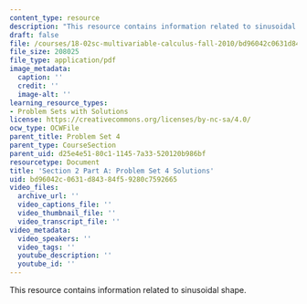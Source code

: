```yaml
---
content_type: resource
description: "This resource contains information related to sinusoidal shape.\r\n"
draft: false
file: /courses/18-02sc-multivariable-calculus-fall-2010/bd96042c0631d84384f59280c7592665_MIT18_02SC_pset4sol.pdf
file_size: 208025
file_type: application/pdf
image_metadata:
  caption: ''
  credit: ''
  image-alt: ''
learning_resource_types:
- Problem Sets with Solutions
license: https://creativecommons.org/licenses/by-nc-sa/4.0/
ocw_type: OCWFile
parent_title: Problem Set 4
parent_type: CourseSection
parent_uid: d25e4e51-80c1-1145-7a33-520120b986bf
resourcetype: Document
title: 'Section 2 Part A: Problem Set 4 Solutions'
uid: bd96042c-0631-d843-84f5-9280c7592665
video_files:
  archive_url: ''
  video_captions_file: ''
  video_thumbnail_file: ''
  video_transcript_file: ''
video_metadata:
  video_speakers: ''
  video_tags: ''
  youtube_description: ''
  youtube_id: ''
---
```

This resource contains information related to sinusoidal shape.